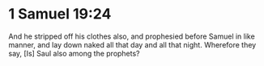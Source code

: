 # 1 Samuel 19:24

And he stripped off his clothes also, and prophesied before Samuel in like manner, and lay down naked all that day and all that night. Wherefore they say, [Is] Saul also among the prophets?